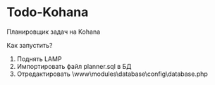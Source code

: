 Todo-Kohana
===========

Планировщик задач на Kohana

Как запустить?

1. Поднять LAMP
2. Импортировать файл planner.sql в БД
3. Отредактировать \www\modules\database\config\database.php